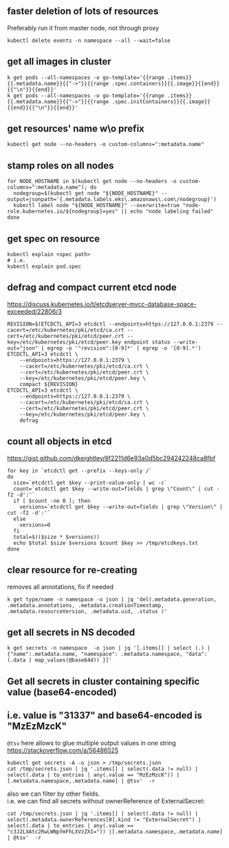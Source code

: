 ## faster deletion of lots of resources
Preferably run it from master node, not through proxy
```
kubectl delete events -n namespace --all --wait=false
```

## get all images in cluster
```
k get pods --all-namespaces -o go-template='{{range .items}}{{.metadata.name}}{{"->"}}{{range .spec.containers}}{{.image}}{{end}}{{"\n"}}{{end}}' 
k get pods --all-namespaces -o go-template='{{range .items}}{{.metadata.name}}{{"->"}}{{range .spec.initContainers}}{{.image}}{{end}}{{"\n"}}{{end}}' 
```

## get resources' name w\o prefix
```
kubectl get node --no-headers -o custom-columns=":metadata.name"
```

## stamp roles on all nodes
```
for NODE_HOSTNAME in $(kubectl get node --no-headers -o custom-columns=":metadata.name"); do
  nodegroup=$(kubectl get node "${NODE_HOSTNAME}" --output=jsonpath='{.metadata.labels.eks\.amazonaws\.com\/nodegroup}')
  kubectl label node "${NODE_HOSTNAME}" --overwrite=true "node-role.kubernetes.io/${nodegroup}=yes" || echo "node labeling failed"
done
```

## get spec on resource
```
kubectl explain <spec path>
# i.e.
kubectl explain pod.spec
```


## defrag and compact current etcd node
https://discuss.kubernetes.io/t/etcdserver-mvcc-database-space-exceeded/22806/3  

```
REVISION=$(ETCDCTL_API=3 etcdctl --endpoints=https://127.0.0.1:2379 --cacert=/etc/kubernetes/pki/etcd/ca.crt --cert=/etc/kubernetes/pki/etcd/peer.crt --key=/etc/kubernetes/pki/etcd/peer.key endpoint status --write-out="json" | egrep -o '"revision":[0-9]*' | egrep -o '[0-9].*')
ETCDCTL_API=3 etcdctl \
	--endpoints=https://127.0.0.1:2379 \
	--cacert=/etc/kubernetes/pki/etcd/ca.crt \
	--cert=/etc/kubernetes/pki/etcd/peer.crt \
	--key=/etc/kubernetes/pki/etcd/peer.key \
	compact ${REVISION}
ETCDCTL_API=3 etcdctl \
	--endpoints=https://127.0.0.1:2379 \
	--cacert=/etc/kubernetes/pki/etcd/ca.crt \
	--cert=/etc/kubernetes/pki/etcd/peer.crt \
	--key=/etc/kubernetes/pki/etcd/peer.key \
	defrag
```

## count all objects in etcd
https://gist.github.com/dkeightley/8f2211d6e93a0d5bc294242248ca8fbf
```
for key in `etcdctl get --prefix --keys-only /`
do
  size=`etcdctl get $key --print-value-only | wc -c`
  count=`etcdctl get $key --write-out=fields | grep \"Count\" | cut -f2 -d':'`
  if [ $count -ne 0 ]; then
    versions=`etcdctl get $key --write-out=fields | grep \"Version\" | cut -f2 -d':'`
  else
    versions=0
  fi
  total=$(($size * $versions))
  echo $total $size $versions $count $key >> /tmp/etcdkeys.txt
done
```


## clear resource for re-creating 
   removes all annotations, fix if needed
```
k get type/name -n namespace -o json | jq 'del(.metadata.generation, .metadata.annotations, .metadata.creationTimestamp, .metadata.resourceVersion, .metadata.uid, .status )'
```


## get all secrets in NS decoded
```
k get secrets -n namespace  -o json | jq '[.items[] | select (.) | {"name":.metadata.name, "namespace": .metadata.namespace, "data": (.data | map_values(@base64d)) }]'
```

## Get all secrets in cluster containing specific value (base64-encoded)
## i.e. value is "31337" and base64-encoded is "MzEzMzcK"

`@tsv` here allows to glue multiple output values in one string https://stackoverflow.com/a/56486525
```
kubectl get secrets -A -o json > /tmp/secrets.json
cat /tmp/secrets.json | jq '.items[] | select(.data != null) | select(.data | to_entries | any(.value == "MzEzMzcK")) |[.metadata.namespace,.metadata.name] | @tsv'  -r
```
also we can filter by other fields.  
i.e. we can find all secrets without ownerReference of ExternalSecret:
```
cat /tmp/secrets.json | jq '.items[] | select(.data != null) | select(.metadata.ownerReferences[0].kind != "ExternalSecret") | select(.data | to_entries | any(.value == "c3J2LXAtc2RwLWNpYmFhLXVzZXI=")) |[.metadata.namespace,.metadata.name] | @tsv'  -r
```

